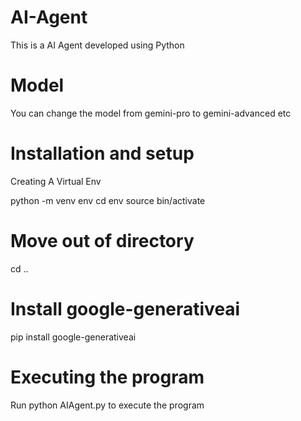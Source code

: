 # AI-Agent
This is a AI Agent developed using Python

# Model
You can change the model from gemini-pro to gemini-advanced etc

# Installation and setup

Creating A Virtual Env

python -m venv env
cd env
source bin/activate

# Move out of directory
cd ..

# Install google-generativeai
pip install google-generativeai

# Executing the program
Run python AIAgent.py to execute the program
